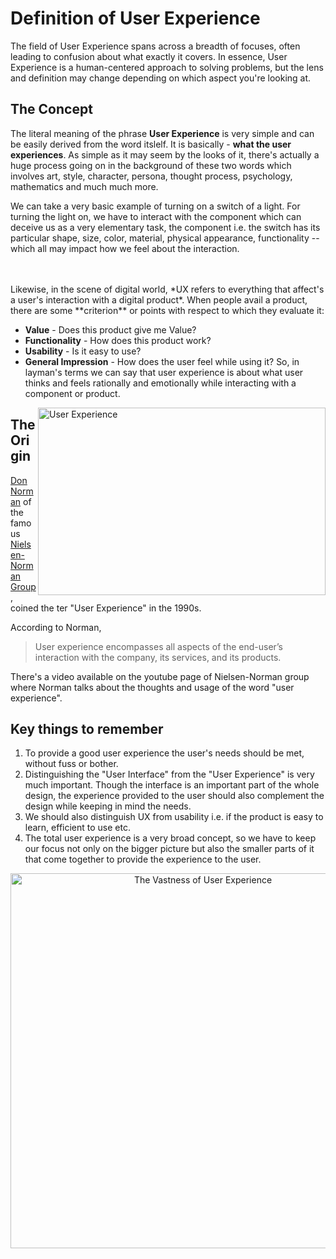 # Definition of User Experience
The field of User Experience spans across a breadth of focuses, often leading to confusion about what exactly it covers. In essence, User Experience is a human-centered approach to solving problems, but the lens and definition may change depending on which aspect you're looking at.


## The Concept

The literal meaning of the phrase **User Experience** is very simple and can be easily derived from the word itslelf. It is basically - **what the user experiences**. 
As simple as it may seem by the looks of it, there's actually a huge process going on in the background of these two words which involves art, style, character, persona, thought process, psychology, mathematics and much much more.

We can take a very basic example of turning on a switch of a light. For turning the light on, we have to interact with the component which can deceive us as a very elementary task, the component i.e. the switch has its particular shape, size, color, material, physical appearance, functionality -- which all may impact how we feel about the interaction.

<br>
<br>
Likewise, in the scene of digital world, *UX refers to everything that affect's a user's interaction with a digital product*. When people avail a product, there are some **criterion** or points with respect to which they evaluate it:

 - **Value** - Does this product give me Value?
 - **Functionality** - How does this product work?
 - **Usability** - Is it easy to use?
 - **General Impression** - How does the user feel while using it?
So, in layman's terms we can say that  user experience is about what user thinks and feels rationally and emotionally while interacting with a component or product.

<img align="right" width="460" height="300" src="https://github.com/kaustavr19/UI-UX/blob/main/UIUX-1/1.Introduction_to_User_Experience_(UX)_Design/1.a_Design/1%20Fp4GIm568zHv17pgJTbxPQ.png" alt="User Experience" title="User Experience" /> 

## The Origin 

[Don Norman](https://en.wikipedia.org/wiki/Don_Norman) of the famous [Nielsen-Norman Group](https://www.nngroup.com/), coined the ter "User Experience" in the 1990s.

 According to Norman, 

> User experience encompasses all aspects of the end-user’s interaction with the company, its services, and its products.

There's a video available on the youtube page of Nielsen-Norman group where Norman talks about the thoughts and usage of the word "user experience".

## Key things to remember

 1. To provide a good user experience the user's needs should be met, without fuss or bother.
 2. Distinguishing the "User Interface" from the "User Experience" is very much important. Though the interface is an important part of the whole design, the experience provided to the user should also complement the design while keeping in mind the needs.
 3. We should also distinguish UX from usability i.e. if the product is easy to learn, efficient to use etc.
 4. The total user experience is a very broad concept, so we have to keep our focus not only on the bigger picture but also the smaller parts of it that come together to provide the experience to the user.
<p align="center">
  <img width="600" height="600" src="https://github.com/kaustavr19/UI-UX/blob/main/UIUX-1/1.Introduction_to_User_Experience_(UX)_Design/1.a_Design/cubi_ux_user_experience_model-taches-et-efforts-anneau-externe.jpg" alt="The Vastness of User Experience" title="The Vastness of User Experience" align=""/>
</p>

